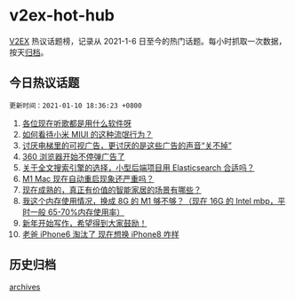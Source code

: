 # v2ex-hot-hub

[V2EX](https://www.v2ex.com/) 热议话题榜，记录从 2021-1-6 日至今的热门话题。每小时抓取一次数据，按天[归档](./archives)。

## 今日热议话题

`更新时间：2021-01-10 18:36:23 +0800`

1. [各位现在听歌都是用什么软件呀](https://www.v2ex.com/t/743394)
1. [如何看待小米 MIUI 的这种流氓行为？](https://www.v2ex.com/t/743466)
1. [讨厌电梯里的可视广告，更讨厌的是这些广告的声音“关不掉”](https://www.v2ex.com/t/743413)
1. [360 浏览器开始不停弹广告了](https://www.v2ex.com/t/743487)
1. [关于全文搜索引擎的选择，小型后端项目用 Elasticsearch 合适吗？](https://www.v2ex.com/t/743402)
1. [M1 Mac 现在自动重启现象还严重吗？](https://www.v2ex.com/t/743405)
1. [现在成熟的，真正有价值的智能家居的场景有哪些？](https://www.v2ex.com/t/743447)
1. [我这个内存使用情况，换成 8G 的 M1 够不够？（现在 16G 的 Intel mbp，平时一般 65-70%内存使用率）](https://www.v2ex.com/t/743470)
1. [新年开始写作，希望得到大家鼓励！](https://www.v2ex.com/t/743484)
1. [老爸 iPhone6 淘汰了 现在想换 iPhone8 咋样](https://www.v2ex.com/t/743490)

## 历史归档

[archives](./archives)
